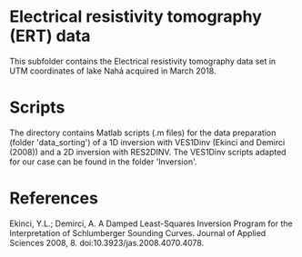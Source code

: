 # Electrical resistivity tomography (ERT) data
This subfolder contains the Electrical resistivity tomography data set in UTM coordinates of lake Nahá acquired in March 2018. 

# Scripts
The directory contains Matlab scripts (.m files) for the data preparation (folder 'data_sorting') of a 1D inversion with VES1Dinv (Ekinci and Demirci (2008)) and a 2D inversion with RES2DINV. 
The VES1Dinv scripts adapted for our case can be found in the folder 'Inversion'.

# References 
Ekinci, Y.L.; Demirci, A. A Damped Least-Squares Inversion Program for the Interpretation of Schlumberger Sounding Curves.
Journal of Applied Sciences 2008, 8. doi:10.3923/jas.2008.4070.4078.
